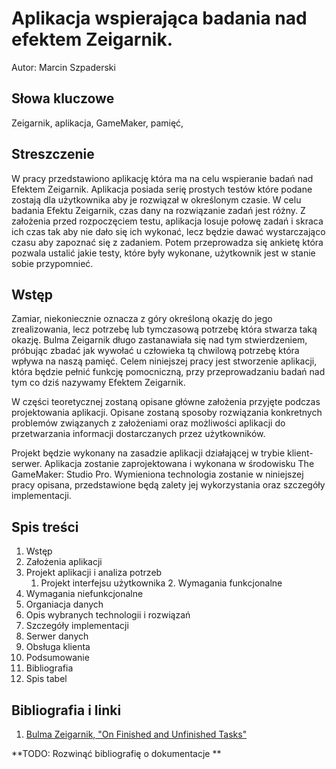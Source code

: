# Aplikacja wspierająca badania nad efektem Zeigarnik.
Autor: Marcin Szpaderski

## Słowa kluczowe

Zeigarnik, aplikacja, GameMaker, pamięć,

## Streszczenie

W pracy przedstawiono aplikację która ma na celu wspieranie badań nad Efektem Zeigarnik.
Aplikacja posiada serię prostych testów które podane zostają dla użytkownika aby je rozwiązał w określonym czasie. W celu badania Efektu Zeigarnik, czas dany na rozwiązanie zadań jest różny. Z założenia przed rozpoczęciem testu, aplikacja losuje połowę zadań i skraca ich czas tak aby nie dało się ich wykonać, lecz będzie dawać wystarczająco czasu aby zapoznać się z zadaniem. Potem przeprowadza się ankietę która pozwala ustalić jakie testy, które były wykonane, użytkownik jest w stanie sobie przypomnieć.

## Wstęp

Zamiar, niekoniecznie oznacza z góry określoną okazję do jego zrealizowania, lecz potrzebę lub tymczasową potrzebę która stwarza taką okazję. Bulma Zeigarnik długo zastanawiała się nad tym stwierdzeniem, próbując zbadać jak wywołać u człowieka tą chwilową potrzebę która wpływa na naszą pamięć. Celem niniejszej pracy jest stworzenie aplikacji, która będzie pełnić funkcję pomocniczną, przy przeprowadzaniu badań nad tym co dziś nazywamy Efektem Zeigarnik.

W części teoretycznej zostaną opisane główne założenia przyjęte podczas projektowania aplikacji. Opisane zostaną sposoby rozwiązania konkretnych problemów związanych z założeniami oraz możliwości aplikacji do przetwarzania informacji dostarczanych przez użytkowników.

Projekt będzie wykonany na zasadzie aplikacji działającej w trybie klient-serwer. Aplikacja zostanie zaprojektowana i wykonana w środowisku The GameMaker: Studio Pro. Wymieniona technologia zostanie w niniejszej pracy opisana, przedstawione będą zalety jej wykorzystania oraz szczegóły implementacji. 

## Spis treści

1.  Wstęp
2.  Założenia aplikacji
3.  Projekt aplikacji i analiza potrzeb
    1. Projekt interfejsu użytkownika
       2. Wymagania funkcjonalne
   3. Wymagania niefunkcjonalne
   4. Organiacja danych
4.  Opis wybranych technologii i rozwiązań
5.  Szczegóły implementacji
   1. Serwer danych
   2. Obsługa klienta
6.  Podsumowanie
7.  Bibliografia
8.  Spis tabel


## Bibliografia i linki

1. [Bulma Zeigarnik, "On Finished and Unfinished Tasks"](http://codeblab.com/wp-content/uploads/2009/12/On-Finished-and-Unfinished-Tasks.pdf)

**TODO: Rozwinąć bibliografię o dokumentacje **
